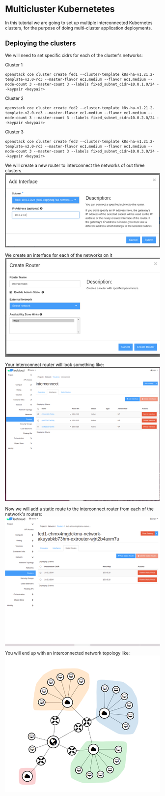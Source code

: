 # Multicluster Kubernetetes

In this tutorial we are going to set up multiple interconnected Kubernetes clusters, for the purpose of doing multi-cluster application deployments.


## Deploying the clusters

We will need to set specific cidrs for each of the cluster's networks:


Cluster 1
```
openstack coe cluster create fed1 --cluster-template k8s-ha-v1.21.2-template-v2.0-rc3 --master-flavor ec1.medium --flavor ec1.medium --node-count 3 --master-count 3 --labels fixed_subnet_cidr=10.0.1.0/24 --keypair <keypair>
```

Cluster 2
```
openstack coe cluster create fed2 --cluster-template k8s-ha-v1.21.2-template-v2.0-rc3 --master-flavor ec1.medium --flavor ec1.medium --node-count 3 --master-count 3 --labels fixed_subnet_cidr=10.0.2.0/24 --keypair <keypair>
```

Cluster 3
```
openstack coe cluster create fed3 --cluster-template k8s-ha-v1.21.2-template-v2.0-rc3 --master-flavor ec1.medium --flavor ec1.medium --node-count 3 --master-count 3 --labels fixed_subnet_cidr=10.0.3.0/24 --keypair <keypair>
```


We will create a new router to interconnect the networks of out three clusters.
![image](../images/add-interface.png)


We create an interface for each of the networks on it
![image](../images/create-router.png)


Your interconnect router will look something like:
![image](../images/router.png)

Now we will add a static route to the interconnect router from each of the network's routers:
![image](../images/static-routes.png)


You will end up with an interconnected network topology like:
![image](../images/interconnected-topology.png)

